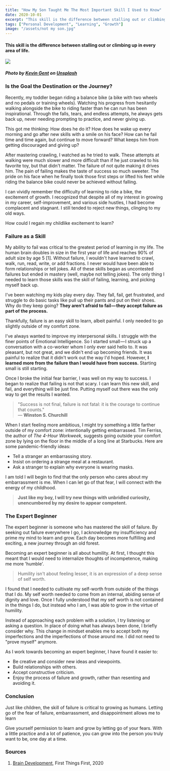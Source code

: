 ```yaml
---
title: "How My Son Taught Me The Most Important Skill I Used to Know"
date: 2020-10-01
excerpt: "This skill is the difference between stalling out or climbing up in every area of life."
tags: ["Personal Development", "Learning", "Growth"]
image: "/assets/not my son.jpg"
---
```


#### This skill is the difference between stalling out or climbing up in every area of life.

![](/assets/not%20my%20son.jpg)

##### Photo by [Kevin Gent](https://unsplash.com/@kevinbgent?utm_source=medium&utm_medium=referral) on [Unsplash](https://unsplash.com?utm_source=medium&utm_medium=referral)

### Is the Goal the Destination or the Journey?

Recently, my toddler began riding a balance bike (a bike with two wheels and no pedals or training wheels). Watching his progress from hesitantly walking alongside the bike to riding faster than he can run has been inspirational. Through the falls, tears, and endless attempts, he always gets back up, never needing prompting to practice, and never giving up.

This got me thinking: How does he do it? How does he wake up every morning and go after new skills with a smile on his face? How can he fail time and time again, but continue to move forward? What keeps him from getting discouraged and giving up?

After mastering crawling, I watched as he tried to walk. These attempts at walking were much slower and more difficult than if he just crawled to his favorite toy, but that didn't matter. The failure of not quite making it drives him. The pain of failing makes the taste of success so much sweeter. The pride on his face when he finally took those first steps or lifted his feet while riding the balance bike could never be achieved without falling.

I can vividly remember the difficulty of learning to ride a bike, the excitement of growth. I recognized that despite all of my interest in growing in my career, self-improvement, and various side hustles, I had become complacent and stagnant. I still tended to reject new things, clinging to my old ways.

How could I regain my childlike excitement to learn?

### Failure as a Skill

My ability to fail was critical to the greatest period of learning in my life. The human brain doubles in size in the first year of life and reaches 90% of adult size by age 5 [1]. Without failure, I wouldn't have learned to crawl, walk, run, read, write, or add fractions. I never would have been able to form relationships or tell jokes. All of these skills began as uncontested failures but ended in mastery (well, maybe not telling jokes). The only thing I needed to learn those skills was the skill of failing, learning, and picking myself back up.

I've been watching my kids play every day. They fall, fail, get frustrated, and struggle to do basic tasks like pull up their pants and put on their shoes. Why do they keep going? **They aren't afraid to fail — they accept failure as part of the process.**

Thankfully, failure is an easy skill to learn, albeit painful. I only needed to go slightly outside of my comfort zone.

I've always wanted to improve my interpersonal skills. I struggle with the finer points of Emotional Intelligence. So I started small — I struck up a conversation with a co-worker whom I only ever said hello to. It was pleasant, but not great, and we didn't end up becoming friends. It was painful to realize that it didn't work out the way I'd hoped. However, **I learned more from the failure than I would have from success.** Starting small is still starting.

Once I broke the initial fear barrier, I was well on my way to success. I began to realize that failing is not that scary. I can learn this new skill, and fail, and everything will be just fine. Putting myself out there was the only way to get the results I wanted.

> "Success is not final, failure is not fatal: it is the courage to continue that counts."  
> ― **Winston S. Churchill**

When I start feeling more ambitious, I might try something a little farther outside of my comfort zone: intentionally getting embarrassed. Tim Ferriss, the author of _The 4-Hour Workweek,_ suggests going outside your comfort zone by lying on the floor in the middle of a long line at Starbucks. Here are some pandemic-friendly ideas:

-   Tell a stranger an embarrassing story.
-   Insist on ordering a strange meal at a restaurant.
-   Ask a stranger to explain why everyone is wearing masks.

I am told I will begin to find that the only person who cares about my embarrassment is me. When I can let go of that fear, I will connect with the energy of my childhood.

> **Just like my boy, I will try new things with unbridled curiosity, unencumbered by my desire to appear competent.**

### The Expert Beginner

The expert beginner is someone who has mastered the skill of failure. By seeking out failure everywhere I go, I acknowledge my insufficiency and prime my mind to learn and grow. Each day becomes more fulfilling and exciting, a new journey through an old forest.

Becoming an expert beginner is all about humility. At first, I thought this meant that I would need to internalize thoughts of incompetence, making me more 'humble'.

> Humility isn't about feeling lesser, it is an expression of a deep sense of self worth.

I found that I needed to cultivate my self-worth from outside of the things that I do. My self worth needed to come from an internal, abiding sense of dignity and love. Once I fully understood that my self worth is not contained in the things I do, but instead who I am, I was able to grow in the virtue of humility.

Instead of approaching each problem with a solution, I try listening or asking a question. In place of doing what has always been done, I briefly consider why. This change in mindset enables me to accept both my imperfections and the imperfections of those around me. I did not need to "prove myself" anymore.

As I work towards becoming an expert beginner, I have found it easier to:

-   Be creative and consider new ideas and viewpoints.
-   Build relationships with others.
-   Accept constructive criticism.
-   Enjoy the process of failure and growth, rather than resenting and avoiding it.

### Conclusion

Just like children, the skill of failure is critical to growing as humans. Letting go of the fear of failure, embarrassment, and disappointment allows me to learn

Give yourself permission to learn and grow by letting go of your fears. With a little practice and a lot of patience, you can grow into the person you truly want to be, one day at a time.

### Sources

1.  [Brain Development](https://www.firstthingsfirst.org/early-childhood-matters/brain-development/), First Things First, 2020